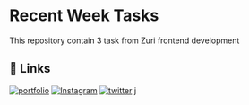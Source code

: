 # Recent Week Tasks

This repository contain 3 task from Zuri frontend development
## 🔗 Links
[![portfolio](https://img.shields.io/badge/my_portfolio-000?style=for-the-badge&logo=ko-fi&logoColor=white)](https://My-Portfolio.nurudeenajadi.repl.co)
[![Instagram](https://img.shields.io/badge/Instagram-0A66C2?style=for-the-badge&logo=Instagram&logoColor=white)](https://Instagram.com/nurudeen_adetayo?utm_source=qr)
[![twitter](https://img.shields.io/badge/twitter-1DA1F2?style=for-the-badge&logo=twitter&logoColor=white)](https://twitter.com/AjadiNurudeen4)
j
